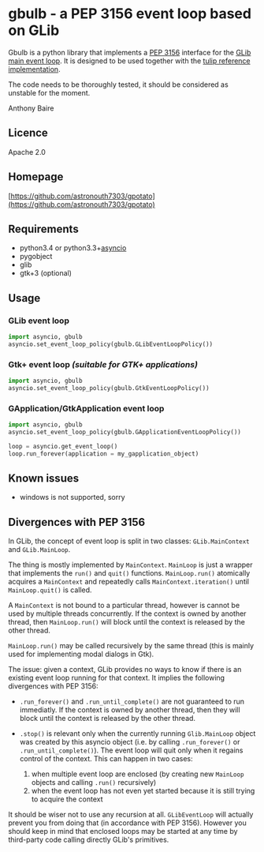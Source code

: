 # gbulb - a PEP 3156 event loop based on GLib


Gbulb is a python library that implements a [PEP 3156][PEP3156] interface for
the [GLib main event loop][glibloop]. It is designed to be used together with
the [tulip reference implementation][tulip].

The code needs to be thoroughly tested, it should be considered as unstable for
the moment.


Anthony Baire

## Licence

Apache 2.0

## Homepage

[https://github.com/astronouth7303/gpotato](https://github.com/astronouth7303/gpotato)

## Requirements
- python3.4 or python3.3+[asyncio][asyncio]
- pygobject
- glib 
- gtk+3 (optional)

## Usage

### GLib event loop

```python
import asyncio, gbulb
asyncio.set_event_loop_policy(gbulb.GLibEventLoopPolicy())
```

### Gtk+ event loop *(suitable for GTK+ applications)*

```python
import asyncio, gbulb
asyncio.set_event_loop_policy(gbulb.GtkEventLoopPolicy())
```

### GApplication/GtkApplication event loop

```python
import asyncio, gbulb
asyncio.set_event_loop_policy(gbulb.GApplicationEventLoopPolicy())

loop = asyncio.get_event_loop()
loop.run_forever(application = my_gapplication_object)
```

## Known issues

- windows is not supported, sorry

## Divergences with PEP 3156

In GLib, the concept of event loop is split in two classes: `GLib.MainContext`
and `GLib.MainLoop`.

The thing is mostly implemented by `MainContext`. `MainLoop` is just a wrapper
that implements the `run()` and `quit()` functions. `MainLoop.run()` atomically
acquires a `MainContext` and repeatedly calls `MainContext.iteration()` until
`MainLoop.quit()` is called.

A `MainContext` is not bound to a particular thread, however is cannot be used
by multiple threads concurrently. If the context is owned by another thread,
then `MainLoop.run()` will block until the context is released by the other
thread.

`MainLoop.run()` may be called recursively by the same thread (this is mainly
used for implementing modal dialogs in Gtk).


The issue: given a context, GLib provides no ways to know if there is an
existing event loop running for that context. It implies the following
divergences with PEP 3156:

 - `.run_forever()` and `.run_until_complete()` are not guaranteed to run
   immediatly. If the context is owned by another thread, then they will
   block until the context is released by the other thread.

 - `.stop()` is relevant only when the currently running `Glib.MainLoop` object
   was created by this asyncio object (i.e. by calling `.run_forever()` or
   `.run_until_complete()`). The event loop will quit only when it regains
   control of the context. This can happen in two cases:
    1. when multiple event loop are enclosed (by creating new `MainLoop`
       objects and calling `.run()` recursively)
    2. when the event loop has not even yet started because it is still
       trying to acquire the context

It should be wiser not to use any recursion at all. `GLibEventLoop` will
actually prevent you from doing that (in accordance with PEP 3156). However
you should keep in mind that enclosed loops may be started at any time by
third-party code calling directly GLib's primitives.



[PEP3156]:  http://www.python.org/dev/peps/pep-3156/
[tulip]:    http://code.google.com/p/tulip/
[asyncio]:  https://pypi.python.org/pypi/asyncio
[glibloop]: https://developer.gnome.org/glib/stable/glib-The-Main-Event-Loop.html
